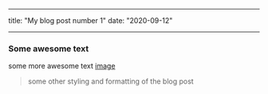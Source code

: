 -- -
title: "My blog post number 1"
date: "2020-09-12"
-- -

### Some awesome text

some more awesome text
[image](https://images.unsplash.com/photo-1542435503-956c469947f6?ixlib=rb-1.2.1&ixid=eyJhcHBfaWQiOjEyMDd9&auto=format&fit=crop&w=967&q=80)


> some other styling
> and formatting
> of the blog post